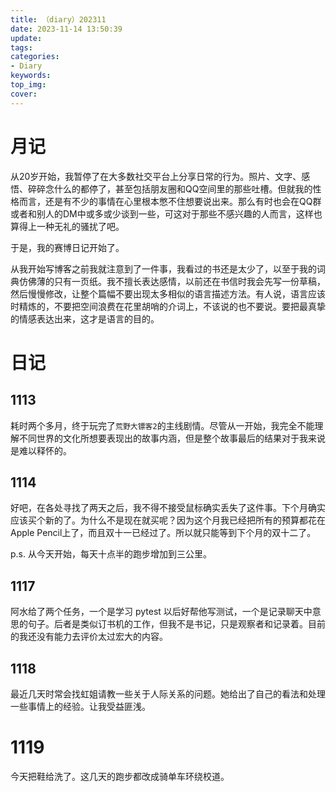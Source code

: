 ```yaml
---
title: （diary）202311
date: 2023-11-14 13:50:39
update:
tags:
categories:
- Diary
keywords:
top_img:
cover:
---
```

# 月记

从20岁开始，我暂停了在大多数社交平台上分享日常的行为。照片、文字、感悟、碎碎念什么的都停了，甚至包括朋友圈和QQ空间里的那些吐槽。但就我的性格而言，还是有不少的事情在心里根本憋不住想要说出来。那么有时也会在QQ群或者和别人的DM中或多或少谈到一些，可这对于那些不感兴趣的人而言，这样也算得上一种无礼的骚扰了吧。

于是，我的赛博日记开始了。

从我开始写博客之前我就注意到了一件事，我看过的书还是太少了，以至于我的词典仿佛薄的只有一页纸。我不擅长表达感情，以前还在书信时我会先写一份草稿，然后慢慢修改，让整个篇幅不要出现太多相似的语言描述方法。有人说，语言应该时精炼的，不要把空间浪费在花里胡哨的介词上，不该说的也不要说。要把最真挚的情感表达出来，这才是语言的目的。

# 日记

## 1113

耗时两个多月，终于玩完了`荒野大镖客2`的主线剧情。尽管从一开始，我完全不能理解不同世界的文化所想要表现出的故事内涵，但是整个故事最后的结果对于我来说是难以释怀的。

## 1114

好吧，在各处寻找了两天之后，我不得不接受鼠标确实丢失了这件事。下个月确实应该买个新的了。为什么不是现在就买呢？因为这个月我已经把所有的预算都花在Apple Pencil上了，而且双十一已经过了。所以就只能等到下个月的双十二了。

p.s. 从今天开始，每天十点半的跑步增加到三公里。

## 1117

阿水给了两个任务，一个是学习 pytest 以后好帮他写测试，一个是记录聊天中意思的句子。后者是类似订书机的工作，但我不是书记，只是观察者和记录着。目前的我还没有能力去评价太过宏大的内容。

## 1118

最近几天时常会找虹姐请教一些关于人际关系的问题。她给出了自己的看法和处理一些事情上的经验。让我受益匪浅。

# 1119

今天把鞋给洗了。这几天的跑步都改成骑单车环绕校道。